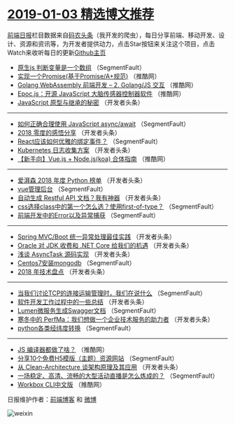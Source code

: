 # [2019-01-03 精选博文推荐](http://hao.caibaojian.com/date/2019/01/03)

[前端日报](http://caibaojian.com/c/news)栏目数据来自[码农头条](http://hao.caibaojian.com/)（我开发的爬虫），每日分享前端、移动开发、设计、资源和资讯等，为开发者提供动力，点击Star按钮来关注这个项目，点击Watch来收听每日的更新[Github主页](https://github.com/kujian/frontendDaily)
* [原生js 判断变量是一个数组](http://hao.caibaojian.com/96492.html) （SegmentFault）
* [实现一个Promise(基于Promise/A+规范)](http://hao.caibaojian.com/96528.html) （推酷网）
* [Golang WebAssembly 前端开发 &#8211; 2. Golang/JS 交互](http://hao.caibaojian.com/96527.html) （推酷网）
* [Epoc.js：开源 JavaScript 大脑传感器控制器软件](http://hao.caibaojian.com/96530.html) （推酷网）
* [JavaScript 原型与继承的秘密](http://hao.caibaojian.com/96498.html) （开发者头条）

***
* [如何正确合理使用 JavaScript async/await](http://hao.caibaojian.com/96477.html) （SegmentFault）
* [2018 零度的感悟分享](http://hao.caibaojian.com/96499.html) （开发者头条）
* [React应该如何优雅的绑定事件？](http://hao.caibaojian.com/96478.html) （SegmentFault）
* [Kubernetes 日志收集方案](http://hao.caibaojian.com/96510.html) （开发者头条）
* [【新手向】Vue.js + Node.js(koa) 合体指南](http://hao.caibaojian.com/96524.html) （推酷网）

***
* [爱湃森 2018 年度 Python 榜单](http://hao.caibaojian.com/96501.html) （开发者头条）
* [vue管理后台](http://hao.caibaojian.com/96482.html) （SegmentFault）
* [自动生成 Restful API 文档？我有神器](http://hao.caibaojian.com/96504.html) （开发者头条）
* [css选择class中的第一个怎么选？使用first-of-type？](http://hao.caibaojian.com/96494.html) （SegmentFault）
* [前端开发中的Error以及异常捕获](http://hao.caibaojian.com/96484.html) （SegmentFault）

***
* [Spring MVC/Boot 统一异常处理最佳实践](http://hao.caibaojian.com/96495.html) （开发者头条）
* [Oracle 对 JDK 收费和 .NET Core 给我们的机遇](http://hao.caibaojian.com/96506.html) （开发者头条）
* [浅谈 AsyncTask 源码实现](http://hao.caibaojian.com/96517.html) （开发者头条）
* [Centos7安装mongodb](http://hao.caibaojian.com/96487.html) （SegmentFault）
* [2018 年技术盘点](http://hao.caibaojian.com/96509.html) （开发者头条）

***
* [当我们讨论TCP的连接运输管理时，我们在说什么](http://hao.caibaojian.com/96489.html) （SegmentFault）
* [软件开发工作过程中的一些总结](http://hao.caibaojian.com/96500.html) （开发者头条）
* [Lumen微服务生成Swagger文档](http://hao.caibaojian.com/96479.html) （SegmentFault）
* [寒冬中的 PerfMa：我们想做一个企业技术服务的助力者](http://hao.caibaojian.com/96511.html) （开发者头条）
* [python各类经纬度转换](http://hao.caibaojian.com/96490.html) （SegmentFault）

***
* [JS 编译器都做了啥？](http://hao.caibaojian.com/96525.html) （推酷网）
* [分享10个免费H5模版（主题）资源网站](http://hao.caibaojian.com/96480.html) （SegmentFault）
* [从 Clean-Architecture 谈架构原理及其应用](http://hao.caibaojian.com/96512.html) （开发者头条）
* [一场稳定、高清、流畅的大型活动直播是怎么炼成的？](http://hao.caibaojian.com/96491.html) （SegmentFault）
* [Workbox CLI中文版](http://hao.caibaojian.com/96526.html) （推酷网）

日报维护作者：[前端博客](http://caibaojian.com/) 和 [微博](http://caibaojian.com/go/weibo)

![weixin](https://user-images.githubusercontent.com/3055447/38468989-651132ac-3b80-11e8-8e6b-15122322a9d7.png)